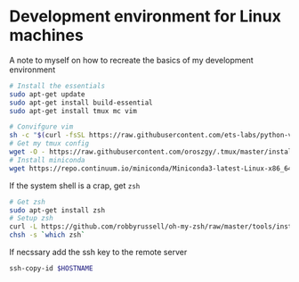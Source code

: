 # Development environment for Linux machines

A note to myself on how to recreate the basics of my development environment

``` bash
# Install the essentials
sudo apt-get update
sudo apt-get install build-essential
sudo apt-get install tmux mc vim

# Convifgure vim
sh -c "$(curl -fsSL https://raw.githubusercontent.com/ets-labs/python-vimrc/master/setup.sh)"
# Get my tmux config
wget -O - https://raw.githubusercontent.com/oroszgy/.tmux/master/install.sh | sh
# Install miniconda
wget https://repo.continuum.io/miniconda/Miniconda3-latest-Linux-x86_64.sh && bash ./Miniconda3-latest-Linux-x86_64.sh && rm -rf ./Miniconda3-latest-Linux-x86_64.sh
```

If the system shell is a crap, get `zsh`

``` bash
# Get zsh
sudo apt-get install zsh
# Setup zsh
curl -L https://github.com/robbyrussell/oh-my-zsh/raw/master/tools/install.sh | sh
chsh -s `which zsh`
```

If necssary add the ssh key to the remote server

``` bash
ssh-copy-id $HOSTNAME
```
